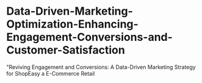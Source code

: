 # Data-Driven-Marketing-Optimization-Enhancing-Engagement-Conversions-and-Customer-Satisfaction
"Reviving Engagement and Conversions: A Data-Driven Marketing Strategy for ShopEasy a E-Commerce Retail
